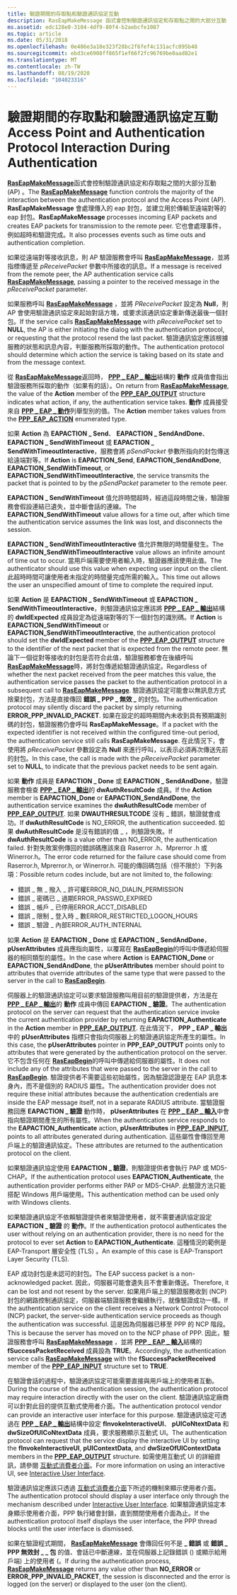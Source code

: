 ```yaml
---
title: 驗證期間的存取點和驗證通訊協定互動
description: RasEapMakeMessage 函式會控制驗證通訊協定和存取點之間的大部分互動 (AP) 。
ms.assetid: edc128e0-3104-4df9-80f4-b2aebcfe1087
ms.topic: article
ms.date: 05/31/2018
ms.openlocfilehash: 0e486e3a10e323f28bc2f6fef4c131acfc095b48
ms.sourcegitcommit: ebd3ce6908ff865f1ef66f2fc96769be0aad82e1
ms.translationtype: MT
ms.contentlocale: zh-TW
ms.lasthandoff: 08/19/2020
ms.locfileid: "104023316"
---
```

# <a name="access-point-and-authentication-protocol-interaction-during-authentication"></a><span data-ttu-id="49ede-103">驗證期間的存取點和驗證通訊協定互動</span><span class="sxs-lookup"><span data-stu-id="49ede-103">Access Point and Authentication Protocol Interaction During Authentication</span></span>

<span data-ttu-id="49ede-104">[**RasEapMakeMessage**](/previous-versions/windows/desktop/legacy/aa363532(v=vs.85))函式會控制驗證通訊協定和存取點之間的大部分互動 (AP) 。</span><span class="sxs-lookup"><span data-stu-id="49ede-104">The [**RasEapMakeMessage**](/previous-versions/windows/desktop/legacy/aa363532(v=vs.85)) function controls the majority of the interaction between the authentication protocol and the Access Point (AP).</span></span> <span data-ttu-id="49ede-105">**RasEapMakeMessage** 會處理傳入的 eap 封包，並建立用於傳輸至遠端對等的 eap 封包。</span><span class="sxs-lookup"><span data-stu-id="49ede-105">**RasEapMakeMessage** processes incoming EAP packets and creates EAP packets for transmission to the remote peer.</span></span> <span data-ttu-id="49ede-106">它也會處理事件，例如超時和驗證完成。</span><span class="sxs-lookup"><span data-stu-id="49ede-106">It also processes events such as time outs and authentication completion.</span></span>

<span data-ttu-id="49ede-107">如果從遠端對等接收訊息，則 AP 驗證服務會呼叫 [**RasEapMakeMessage**](/previous-versions/windows/desktop/legacy/aa363532(v=vs.85))，並將指標傳遞至 *pReceivePacket* 參數中所接收的訊息。</span><span class="sxs-lookup"><span data-stu-id="49ede-107">If a message is received from the remote peer, the AP authentication service calls [**RasEapMakeMessage**](/previous-versions/windows/desktop/legacy/aa363532(v=vs.85)), passing a pointer to the received message in the *pReceivePacket* parameter.</span></span>

<span data-ttu-id="49ede-108">如果服務呼叫 [**RasEapMakeMessage**](/previous-versions/windows/desktop/legacy/aa363532(v=vs.85)) ，並將 *PReceivePacket* 設定為 **Null**，則 AP 會使用驗證通訊協定來起始對話方塊，或要求該通訊協定重新傳送最後一個封包。</span><span class="sxs-lookup"><span data-stu-id="49ede-108">If the service calls [**RasEapMakeMessage**](/previous-versions/windows/desktop/legacy/aa363532(v=vs.85)) with *pReceivePacket* set to **NULL**, the AP is either initiating the dialog with the authentication protocol, or requesting that the protocol resend the last packet.</span></span> <span data-ttu-id="49ede-109">驗證通訊協定應該根據服務的狀態和訊息內容，判斷服務所採取的動作。</span><span class="sxs-lookup"><span data-stu-id="49ede-109">The authentication protocol should determine which action the service is taking based on its state and from the message context.</span></span>

<span data-ttu-id="49ede-110">從 [**RasEapMakeMessage**](/previous-versions/windows/desktop/legacy/aa363532(v=vs.85))返回時， [**PPP \_ EAP \_ 輸出**](/windows/desktop/api/Raseapif/ns-raseapif-ppp_eap_output)結構的 **動作** 成員值會指出驗證服務所採取的動作（如果有的話）。</span><span class="sxs-lookup"><span data-stu-id="49ede-110">On return from [**RasEapMakeMessage**](/previous-versions/windows/desktop/legacy/aa363532(v=vs.85)), the value of the **Action** member of the [**PPP\_EAP\_OUTPUT**](/windows/desktop/api/Raseapif/ns-raseapif-ppp_eap_output) structure indicates what action, if any, the authentication service takes.</span></span> <span data-ttu-id="49ede-111">**動作** 成員接受來自 [**PPP \_ EAP \_ 動作**](/windows/desktop/api/Raseapif/ne-raseapif-ppp_eap_action)列舉型別的值。</span><span class="sxs-lookup"><span data-stu-id="49ede-111">The **Action** member takes values from the [**PPP\_EAP\_ACTION**](/windows/desktop/api/Raseapif/ne-raseapif-ppp_eap_action) enumerated type.</span></span>

<span data-ttu-id="49ede-112">如果 **Action** 為 **EAPACTION \_ Send**、 **EAPACTION \_ SendAndDone**、 **EAPACTION \_ SendWithTimeout** 或 **EAPACTION \_ SendWithTimeoutInteractive**，服務會將 *pSendPacket* 參數所指向的封包傳送給遠端對等。</span><span class="sxs-lookup"><span data-stu-id="49ede-112">If **Action** is **EAPACTION\_Send**, **EAPACTION\_SendAndDone**, **EAPACTION\_SendWithTimeout**, or **EAPACTION\_SendWithTimeoutInteractive**, the service transmits the packet that is pointed to by the *pSendPacket* parameter to the remote peer.</span></span>

<span data-ttu-id="49ede-113">**EAPACTION \_ SendWithTimeout** 值允許時間超時，經過這段時間之後，驗證服務會假設連結已遺失，並中斷會話的連線。</span><span class="sxs-lookup"><span data-stu-id="49ede-113">The **EAPACTION\_SendWithTimeout** value allows for a time out, after which time the authentication service assumes the link was lost, and disconnects the session.</span></span>

<span data-ttu-id="49ede-114">**EAPACTION \_ SendWithTimeoutInteractive** 值允許無限的時間量發生。</span><span class="sxs-lookup"><span data-stu-id="49ede-114">The **EAPACTION\_SendWithTimeoutInteractive** value allows an infinite amount of time out to occur.</span></span> <span data-ttu-id="49ede-115">當用戶端需要使用者輸入時，驗證器應該使用此值。</span><span class="sxs-lookup"><span data-stu-id="49ede-115">The authenticator should use this value when expecting user input on the client.</span></span> <span data-ttu-id="49ede-116">此超時時間可讓使用者未指定的時間量完成所需的輸入。</span><span class="sxs-lookup"><span data-stu-id="49ede-116">This time out allows the user an unspecified amount of time to complete the required input.</span></span>

<span data-ttu-id="49ede-117">如果 **Action** 是 **EAPACTION \_ SendWithTimeout** 或 **EAPACTION \_ SendWithTimeoutInteractive**，則驗證通訊協定應該將 [**PPP \_ EAP \_ 輸出**](/windows/desktop/api/Raseapif/ns-raseapif-ppp_eap_output)結構的 **dwIdExpected** 成員設定為從遠端對等的下一個封包的識別碼。</span><span class="sxs-lookup"><span data-stu-id="49ede-117">If **Action** is **EAPACTION\_SendWithTimeout** or **EAPACTION\_SendWithTimeoutInteractive**, the authentication protocol should set the **dwIdExpected** member of the [**PPP\_EAP\_OUTPUT**](/windows/desktop/api/Raseapif/ns-raseapif-ppp_eap_output) structure to the identifier of the next packet that is expected from the remote peer.</span></span> <span data-ttu-id="49ede-118">無論下一個從對等接收的封包是否符合此值，驗證服務都會在後續呼叫 [**RasEapMakeMessage**](/previous-versions/windows/desktop/legacy/aa363532(v=vs.85))時，將封包傳遞給驗證通訊協定。</span><span class="sxs-lookup"><span data-stu-id="49ede-118">Regardless of whether the next packet received from the peer matches this value, the authentication service passes the packet to the authentication protocol in a subsequent call to [**RasEapMakeMessage**](/previous-versions/windows/desktop/legacy/aa363532(v=vs.85)).</span></span> <span data-ttu-id="49ede-119">驗證通訊協定可能會以無訊息方式捨棄封包，方法是直接傳回 **錯誤 \_ PPP \_ 無效 \_** 的封包。</span><span class="sxs-lookup"><span data-stu-id="49ede-119">The authentication protocol may silently discard the packet by simply returning **ERROR\_PPP\_INVALID\_PACKET**.</span></span> <span data-ttu-id="49ede-120">如果在設定的超時期間內未收到具有預期識別碼的封包，驗證服務仍會呼叫 **RasEapMakeMessage**。</span><span class="sxs-lookup"><span data-stu-id="49ede-120">If a packet with the expected identifier is not received within the configured time-out period, the authentication service still calls **RasEapMakeMessage**.</span></span> <span data-ttu-id="49ede-121">在此情況下，會使用將 *pReceivePacket* 參數設定為 **Null** 來進行呼叫，以表示必須再次傳送先前的封包。</span><span class="sxs-lookup"><span data-stu-id="49ede-121">In this case, the call is made with the *pReceivePacket* parameter set to **NULL**, to indicate that the previous packet needs to be sent again.</span></span>

<span data-ttu-id="49ede-122">如果 **動作** 成員是 **EAPACTION \_ Done** 或 **EAPACTION \_ SendAndDone**，驗證服務會檢查 [**PPP \_ EAP \_ 輸出**](/windows/desktop/api/Raseapif/ns-raseapif-ppp_eap_output)的 **dwAuthResultCode** 成員。</span><span class="sxs-lookup"><span data-stu-id="49ede-122">If the **Action** member is **EAPACTION\_Done** or **EAPACTION\_SendAndDone**, the authentication service examines the **dwAuthResultCode** member of [**PPP\_EAP\_OUTPUT**](/windows/desktop/api/Raseapif/ns-raseapif-ppp_eap_output).</span></span> <span data-ttu-id="49ede-123">如果 **DWAUTHRESULTCODE** 沒有 \_ 錯誤，驗證就會成功。</span><span class="sxs-lookup"><span data-stu-id="49ede-123">If **dwAuthResultCode** is NO\_ERROR, the authentication succeeded.</span></span> <span data-ttu-id="49ede-124">如果 **dwAuthResultCode** 是沒有錯誤的值 \_ ，則驗證失敗。</span><span class="sxs-lookup"><span data-stu-id="49ede-124">If **dwAuthResultCode** is a value other than NO\_ERROR, the authentication failed.</span></span> <span data-ttu-id="49ede-125">針對失敗案例傳回的錯誤碼應該來自 Raserror .h、Mprerror .h 或 Winerror.h。</span><span class="sxs-lookup"><span data-stu-id="49ede-125">The error code returned for the failure case should come from Raserror.h, Mprerror.h, or Winerror.h.</span></span> <span data-ttu-id="49ede-126">可能的傳回碼包括（但不限於）下列各項：</span><span class="sxs-lookup"><span data-stu-id="49ede-126">Possible return codes include, but are not limited to, the following:</span></span>

-   <span data-ttu-id="49ede-127">錯誤 \_ 無 \_ 撥入 \_ 許可權</span><span class="sxs-lookup"><span data-stu-id="49ede-127">ERROR\_NO\_DIALIN\_PERMISSION</span></span>
-   <span data-ttu-id="49ede-128">錯誤 \_ 密碼已 \_ 過期</span><span class="sxs-lookup"><span data-stu-id="49ede-128">ERROR\_PASSWD\_EXPIRED</span></span>
-   <span data-ttu-id="49ede-129">錯誤 \_ 帳戶 \_ 已停用</span><span class="sxs-lookup"><span data-stu-id="49ede-129">ERROR\_ACCT\_DISABLED</span></span>
-   <span data-ttu-id="49ede-130">錯誤 \_ 限制 \_ 登入時 \_ 數</span><span class="sxs-lookup"><span data-stu-id="49ede-130">ERROR\_RESTRICTED\_LOGON\_HOURS</span></span>
-   <span data-ttu-id="49ede-131">錯誤 \_ 驗證 \_ 內部</span><span class="sxs-lookup"><span data-stu-id="49ede-131">ERROR\_AUTH\_INTERNAL</span></span>

<span data-ttu-id="49ede-132">如果 **Action** 是 **EAPACTION \_ Done** 或 **EAPACTION \_ SendAndDone**， **pUserAttributes** 成員應指向屬性，以覆寫在 [**RasEapBegin**](/previous-versions/windows/desktop/legacy/aa363520(v=vs.85))的呼叫中傳遞給伺服器的相同類型的屬性。</span><span class="sxs-lookup"><span data-stu-id="49ede-132">In the case where **Action** is **EAPACTION\_Done** or **EAPACTION\_SendAndDone**, the **pUserAttributes** member should point to attributes that override attributes of the same type that were passed to the server in the call to [**RasEapBegin**](/previous-versions/windows/desktop/legacy/aa363520(v=vs.85)).</span></span>

<span data-ttu-id="49ede-133">伺服器上的驗證通訊協定可以要求驗證服務叫用目前的驗證提供者，方法是在 [**PPP \_ EAP \_ 輸出**](/windows/desktop/api/Raseapif/ns-raseapif-ppp_eap_output)的 **動作** 成員中傳回 **EAPACTION \_ 驗證**。</span><span class="sxs-lookup"><span data-stu-id="49ede-133">The authentication protocol on the server can request that the authentication service invoke the current authentication provider by returning **EAPACTION\_Authenticate** in the **Action** member in [**PPP\_EAP\_OUTPUT**](/windows/desktop/api/Raseapif/ns-raseapif-ppp_eap_output).</span></span> <span data-ttu-id="49ede-134">在此情況下， **PPP \_ EAP \_ 輸出** 中的 **pUserAttributes** 指標只會指向伺服器上的驗證通訊協定所產生的屬性。</span><span class="sxs-lookup"><span data-stu-id="49ede-134">In this case, the **pUserAttributes** pointer in **PPP\_EAP\_OUTPUT** points only to attributes that were generated by the authentication protocol on the server.</span></span> <span data-ttu-id="49ede-135">它不包含任何在 [**RasEapBegin**](/previous-versions/windows/desktop/legacy/aa363520(v=vs.85))的呼叫中傳遞給伺服器的屬性。</span><span class="sxs-lookup"><span data-stu-id="49ede-135">It does not include any of the attributes that were passed to the server in the call to [**RasEapBegin**](/previous-versions/windows/desktop/legacy/aa363520(v=vs.85)).</span></span> <span data-ttu-id="49ede-136">驗證提供者不需要這些初始屬性，因為驗證認證是在 EAP 訊息本身內，而不是個別的 RADIUS 屬性。</span><span class="sxs-lookup"><span data-stu-id="49ede-136">The authentication provider does not require these initial attributes because the authentication credentials are inside the EAP message itself, not in a separate RADIUS attribute.</span></span> <span data-ttu-id="49ede-137">當驗證服務回應 **EAPACTION \_ 驗證** 動作時， **pUserAttributes** 在 [**PPP \_ EAP \_ 輸入**](/windows/desktop/api/Raseapif/ns-raseapif-ppp_eap_input)中會指向驗證期間產生的所有屬性。</span><span class="sxs-lookup"><span data-stu-id="49ede-137">When the authentication service responds to the **EAPACTION\_Authenticate** action, **pUserAttributes** in [**PPP\_EAP\_INPUT**](/windows/desktop/api/Raseapif/ns-raseapif-ppp_eap_input), points to all attributes generated during authentication.</span></span> <span data-ttu-id="49ede-138">這些屬性會傳回至用戶端上的驗證通訊協定。</span><span class="sxs-lookup"><span data-stu-id="49ede-138">These attributes are returned to the authentication protocol on the client.</span></span>

<span data-ttu-id="49ede-139">如果驗證通訊協定使用 **EAPACTION \_ 驗證**，則驗證提供者會執行 PAP 或 MD5-CHAP。</span><span class="sxs-lookup"><span data-stu-id="49ede-139">If the authentication protocol uses **EAPACTION\_Authenticate**, the authentication provider performs either PAP or MD5-CHAP.</span></span> <span data-ttu-id="49ede-140">此驗證方法只能搭配 Windows 用戶端使用。</span><span class="sxs-lookup"><span data-stu-id="49ede-140">This authentication method can be used only with Windows clients.</span></span>

<span data-ttu-id="49ede-141">如果驗證通訊協定不依賴驗證提供者來驗證使用者，就不需要通訊協定設定 **EAPACTION \_ 驗證** 的 **動作**。</span><span class="sxs-lookup"><span data-stu-id="49ede-141">If the authentication protocol authenticates the user without relying on an authentication provider, there is no need for the protocol to ever set **Action** to **EAPACTION\_Authenticate**.</span></span> <span data-ttu-id="49ede-142">這種情況的範例是 EAP-Transport 層安全性 (TLS) 。</span><span class="sxs-lookup"><span data-stu-id="49ede-142">An example of this case is EAP-Transport Layer Security (TLS).</span></span>

<span data-ttu-id="49ede-143">EAP 成功封包是未認可的封包。</span><span class="sxs-lookup"><span data-stu-id="49ede-143">The EAP success packet is a non-acknowledged packet.</span></span> <span data-ttu-id="49ede-144">因此，伺服器可能會遺失且不會重新傳送。</span><span class="sxs-lookup"><span data-stu-id="49ede-144">Therefore, it can be lost and not resent by the server.</span></span> <span data-ttu-id="49ede-145">如果用戶端上的驗證服務收到 (NCP) 封包的網路控制通訊協定，伺服器端驗證服務會繼續執行，就像驗證成功一樣。</span><span class="sxs-lookup"><span data-stu-id="49ede-145">If the authentication service on the client receives a Network Control Protocol (NCP) packet, the server-side authentication service proceeds as though the authentication was successful.</span></span> <span data-ttu-id="49ede-146">這是因為伺服器已移至 PPP 的 NCP 階段。</span><span class="sxs-lookup"><span data-stu-id="49ede-146">This is because the server has moved on to the NCP phase of PPP.</span></span> <span data-ttu-id="49ede-147">因此，驗證服務會呼叫 [**RasEapMakeMessage**](/previous-versions/windows/desktop/legacy/aa363532(v=vs.85)) ，並將 [**PPP \_ EAP \_ 輸入**](/windows/desktop/api/Raseapif/ns-raseapif-ppp_eap_input)結構的 **fSuccessPacketReceived** 成員設為 **TRUE**。</span><span class="sxs-lookup"><span data-stu-id="49ede-147">Accordingly, the authentication service calls [**RasEapMakeMessage**](/previous-versions/windows/desktop/legacy/aa363532(v=vs.85)) with the **fSuccessPacketReceived** member of the [**PPP\_EAP\_INPUT**](/windows/desktop/api/Raseapif/ns-raseapif-ppp_eap_input) structure set to **TRUE**.</span></span>

<span data-ttu-id="49ede-148">在驗證會話的過程中，驗證通訊協定可能需要直接與用戶端上的使用者互動。</span><span class="sxs-lookup"><span data-stu-id="49ede-148">During the course of the authentication session, the authentication protocol may require interaction directly with the user on the client.</span></span> <span data-ttu-id="49ede-149">驗證通訊協定廠商可以針對此目的提供互動式使用者介面。</span><span class="sxs-lookup"><span data-stu-id="49ede-149">The authentication protocol vendor can provide an interactive user interface for this purpose.</span></span> <span data-ttu-id="49ede-150">驗證通訊協定可透過在 [**PPP \_ EAP \_ 輸出**](/windows/desktop/api/Raseapif/ns-raseapif-ppp_eap_output)結構中設定 **fInvokeInteractiveUI**、 **pUICoNtextData** 和 **dwSizeOfUICoNtextData** 成員，要求服務顯示互動式 UI。</span><span class="sxs-lookup"><span data-stu-id="49ede-150">The authentication protocol can request that the service display the interactive UI by setting the **fInvokeInteractiveUI**, **pUIContextData**, and **dwSizeOfUIContextData** members in the [**PPP\_EAP\_OUTPUT**](/windows/desktop/api/Raseapif/ns-raseapif-ppp_eap_output) structure.</span></span> <span data-ttu-id="49ede-151">如需使用互動式 UI 的詳細資訊，請參閱 [互動式消費者介面](interactive-user-interface.md)。</span><span class="sxs-lookup"><span data-stu-id="49ede-151">For more information on using an interactive UI, see [Interactive User Interface](interactive-user-interface.md).</span></span>

<span data-ttu-id="49ede-152">驗證通訊協定應該只透過 [互動式消費者介面](interactive-user-interface.md)下所述的機制來顯示使用者介面。</span><span class="sxs-lookup"><span data-stu-id="49ede-152">The authentication protocol should display a user interface only through the mechanism described under [Interactive User Interface](interactive-user-interface.md).</span></span> <span data-ttu-id="49ede-153">如果驗證通訊協定本身顯示使用者介面，PPP 執行緒會封鎖，直到關閉使用者介面為止。</span><span class="sxs-lookup"><span data-stu-id="49ede-153">If the authentication protocol itself displays the user interface, the PPP thread blocks until the user interface is dismissed.</span></span>

<span data-ttu-id="49ede-154">如果在驗證程式期間， [**RasEapMakeMessage**](/previous-versions/windows/desktop/legacy/aa363532(v=vs.85)) 會傳回任何不是 **\_ 錯誤** 或 **錯誤 \_ PPP 無效封 \_ \_ 包** 的值、會話已中斷連線，並在伺服器上記錄錯誤 () 或顯示給用戶端) 上的使用者 (。</span><span class="sxs-lookup"><span data-stu-id="49ede-154">If during the authentication process, [**RasEapMakeMessage**](/previous-versions/windows/desktop/legacy/aa363532(v=vs.85)) returns any value other than **NO\_ERROR** or **ERROR\_PPP\_INVALID\_PACKET**, the session is disconnected and the error is logged (on the server) or displayed to the user (on the client).</span></span>

 

 
